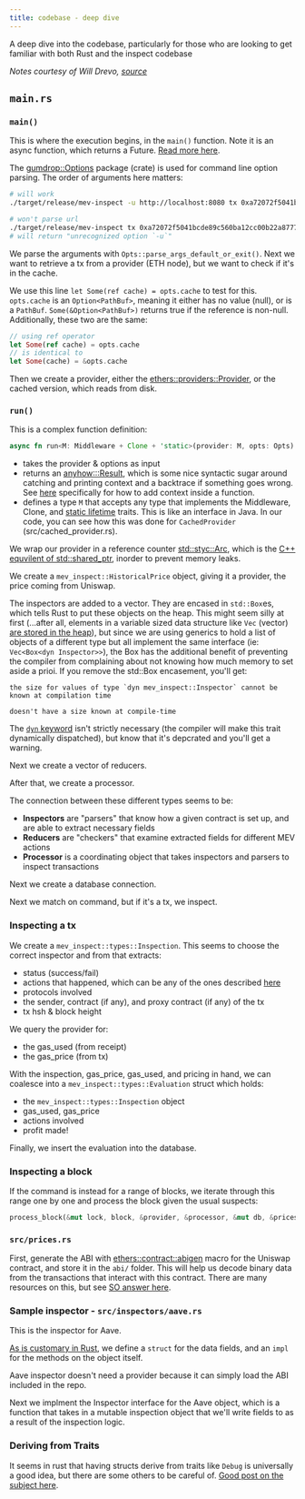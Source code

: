 ```yaml
---
title: codebase - deep dive
---
```


A deep dive into the codebase, particularly for those who are looking to get familiar with both Rust and the inspect codebase

_Notes courtesy of Will Drevo, [source](https://github.com/worldveil/mev-inspect-rs/blob/master/NOTES.md)_

## `main.rs`

### `main()`

This is where the execution begins, in the `main()` function. Note it is an async function, which returns a Future. [Read more here](https://rust-lang.github.io/async-book/01_getting_started/04_async_await_primer.html).

The [gumdrop::Options](https://docs.rs/gumdrop/0.5.0/gumdrop/trait.Options.html) package (crate) is used for command line option parsing. The order of arguments here matters:

```bash
# will work
./target/release/mev-inspect -u http://localhost:8080 tx 0xa72072f5041bcde89c560ba12cc00b22a87779ee369dbff81a78bba26d35e989

# won't parse url
./target/release/mev-inspect tx 0xa72072f5041bcde89c560ba12cc00b22a87779ee369dbff81a78bba26d35e989 -u http://localhost:8080
# will return "unrecognized option `-u`"
```

We parse the arguments with `Opts::parse_args_default_or_exit()`. Next we want to retrieve a tx from a provider (ETH node), but we want to check if it's in the cache.

We use this line `let Some(ref cache) = opts.cache` to test for this. `opts.cache` is an `Option<PathBuf>`, meaning it either has no value (null), or is a `PathBuf`. `Some(&Option<PathBuf>)` returns true if the reference is non-null. Additionally, these two are the same:

```rust
// using ref operator
let Some(ref cache) = opts.cache
// is identical to
let Some(cache) = &opts.cache
```

Then we create a provider, either the [ethers::providers::Provider](https://docs.rs/ethers-providers/0.2.2/ethers_providers/struct.Provider.html), or the cached version, which reads from disk.

### `run()`

This is a complex function definition:

```rust
async fn run<M: Middleware + Clone + 'static>(provider: M, opts: Opts) -> anyhow::Result<()> { ... }
```

* takes the provider & options as input
* returns an [anyhow:::Result](https://docs.rs/anyhow/1.0.0/anyhow/type.Result.html), which is some nice syntactic sugar around catching and printing context and a backtrace if something goes wrong. See [here](https://docs.rs/anyhow/1.0.0/anyhow/trait.Context.html) specifically for how to add context inside a function.
* defines a type `M` that accepts any type that implements the Middleware, Clone, and [static lifetime](https://doc.rust-lang.org/rust-by-example/scope/lifetime/static_lifetime.html#trait-bound) traits. This is like an interface in Java. In our code, you can see how this was done for `CachedProvider` (src/cached_provider.rs).

We wrap our provider in a reference counter [std::styc::Arc](https://doc.rust-lang.org/std/sync/struct.Arc.html), which is the [C++ equvilent of std::shared_ptr](https://stackoverflow.com/a/49834496), inorder to prevent memory leaks.

We create a `mev_inspect::HistoricalPrice` object, giving it a provider, the price coming from Uniswap.

The inspectors are added to a vector. They are encased in `std::Box`es, which tells Rust to put these objects on the heap. This might seem silly at first (...after all, elements in a variable sized data structure like `Vec` (vector) [are stored in the heap](https://stackoverflow.com/a/43642518)), but since we are using generics to hold a list of objects of a different type but all implement the same interface (ie: `Vec<Box<dyn Inspector>>`), the Box has the additional benefit of preventing the compiler from complaining about not knowing how much memory to set aside a prioi. If you remove the std::Box encasement, you'll get:

```
the size for values of type `dyn mev_inspect::Inspector` cannot be known at compilation time

doesn't have a size known at compile-time
```

The [`dyn` keyword](https://doc.rust-lang.org/std/keyword.dyn.html) isn't strictly necessary (the compiler will make this trait dynamically dispatched), but know that it's depcrated and you'll get a warning.

Next we create a vector of reducers.

After that, we create a processor.

The connection between these different types seems to be:

- **Inspectors** are "parsers" that know how a given contract is set up, and are able to extract necessary fields
- **Reducers** are "checkers" that examine extracted fields for different MEV actions
- **Processor** is a coordinating object that takes inspectors and parsers to inspect transactions

Next we create a database connection.

Next we match on command, but if it's a tx, we inspect.

### Inspecting a tx

We create a `mev_inspect::types::Inspection`. This seems to choose the correct inspector and from that extracts:

- status (success/fail)
- actions that happened, which can be any of the ones described [here](/docs/flashbots-data/mev-inspect-rs/inspect-codebase-design)
- protocols involved
- the sender, contract (if any), and proxy contract (if any) of the tx
- tx hsh & block height

We query the provider for:

- the gas_used (from receipt)
- the gas_price (from tx)


With the inspection, gas_price, gas_used, and pricing in hand, we can coalesce into a `mev_inspect::types::Evaluation` struct which holds:

- the `mev_inspect::types::Inspection` object
- gas_used, gas_price
- actions involved
- profit made!

Finally, we insert the evaluation into the database.

### Inspecting a block

If the command is instead for a range of blocks, we iterate through this range one by one and process the block given the usual suspects:

```rust
process_block(&mut lock, block, &provider, &processor, &mut db, &prices).await?
```

### `src/prices.rs`

First, generate the ABI with [ethers::contract::abigen](https://docs.rs/ethers-contract/0.1.3/ethers_contract/macro.abigen.html) macro for the Uniswap contract, and store it in the `abi/` folder. This will help us decode binary data from the transactions that interact with this contract. There are many resources on this, but see [SO answer here](https://ethereum.stackexchange.com/a/1171/34397).


### Sample inspector - `src/inspectors/aave.rs`

This is the inspector for Aave.

[As is customary in Rust](https://doc.rust-lang.org/std/keyword.impl.html), we define a `struct` for the data fields, and an `impl` for the methods on the object itself.

Aave inspector doesn't need a provider because it can simply load the ABI included in the repo.

Next we implment the Inspector interface for the Aave object, which is a function that takes in a mutable inspection object that we'll write fields to as a result of the inspection logic.


### Deriving from Traits

It seems in rust that having structs derive from traits like `Debug` is universally a good idea, but there are some others to be careful of. [Good post on the subject here](https://users.rust-lang.org/t/what-traits-should-i-normally-derive/484/9).
